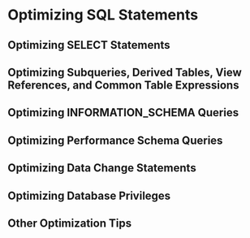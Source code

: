 # Optimizing SQL Statements

## Optimizing SELECT Statements

## Optimizing Subqueries, Derived Tables, View References, and Common Table Expressions

## Optimizing INFORMATION_SCHEMA Queries

## Optimizing Performance Schema Queries

## Optimizing Data Change Statements

## Optimizing Database Privileges

## Other Optimization Tips 
